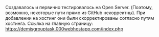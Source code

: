 Создавалось и первично тестировалось на Open Server. (Поэтому, возможно, некоторые пути прямо из GitHub некорректны).
При добавлении на хостинг они были скорректированы согласно путям хостинга.
Ссылка на главную страницу: https://demisgrouptask.000webhostapp.com/index.php
